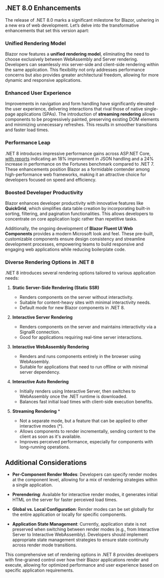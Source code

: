 ## .NET 8.0 Enhancements

The release of .NET 8.0 marks a significant milestone for Blazor, ushering in a new era of web development. Let’s delve into the transformative enhancements that set this version apart:

### Unified Rendering Model

Blazor now features a **unified rendering model**, eliminating the need to choose exclusively between WebAssembly and Server rendering. Developers can seamlessly mix server-side and client-side rendering within the same application. This flexibility not only addresses performance concerns but also provides greater architectural freedom, allowing for more dynamic and responsive applications.

### Enhanced User Experience

Improvements in navigation and form handling have significantly elevated the user experience, delivering interactions that rival those of native single-page applications (SPAs). The introduction of **streaming rendering** allows components to be progressively painted, preserving existing DOM elements and minimizing unnecessary refreshes. This results in smoother transitions and faster load times.

### Performance Leap

.NET 8 introduces impressive performance gains across ASP.NET Core, [with reports](https://devblogs.microsoft.com/dotnet/announcing-dotnet-8/) indicating an 18% improvement in JSON handling and a 24% increase in performance on the Fortunes benchmark compared to .NET 7. These enhancements position Blazor as a formidable contender among high-performance web frameworks, making it an attractive choice for developers focused on speed and efficiency.

### Boosted Developer Productivity

Blazor enhances developer productivity with innovative features like **QuickGrid**, which simplifies data table creation by incorporating built-in sorting, filtering, and pagination functionalities. This allows developers to concentrate on core application logic rather than repetitive tasks.

Additionally, the ongoing development of **Blazor Fluent UI Web Components** provides a modern Microsoft look and feel. These pre-built, customizable components ensure design consistency and streamline development processes, empowering teams to build responsive and engaging web applications while reducing boilerplate code.

### Diverse Rendering Options in .NET 8

.NET 8 introduces several rendering options tailored to various application needs:

1. **Static Server-Side Rendering (Static SSR)**
   - Renders components on the server without interactivity.
   - Suitable for content-heavy sites with minimal interactivity needs.
   - Default mode for new Blazor components in .NET 8.

2. **Interactive Server Rendering**
   - Renders components on the server and maintains interactivity via a SignalR connection.
   - Good for applications requiring real-time server interactions.

3. **Interactive WebAssembly Rendering**
   - Renders and runs components entirely in the browser using WebAssembly.
   - Suitable for applications that need to run offline or with minimal server dependency.

4. **Interactive Auto Rendering**
   - Initially renders using Interactive Server, then switches to WebAssembly once the .NET runtime is downloaded.
   - Balances fast initial load times with client-side execution benefits.

5. **Streaming Rendering** *
   - Not a separate mode, but a feature that can be applied to other interactive modes (*).
   - Allows components to render incrementally, sending content to the client as soon as it's available.
   - Improves perceived performance, especially for components with long-running operations.

## Additional Considerations

- **Per-Component Render Modes**: Developers can specify render modes at the component level, allowing for a mix of rendering strategies within a single application.

- **Prerendering**: Available for interactive render modes, it generates initial HTML on the server for faster perceived load times.

- **Global vs. Local Configuration**: Render modes can be set globally for the entire application or locally for specific components.

- **Application State Management**: Currently, application state is not preserved when switching between render modes (e.g., from Interactive Server to Interactive WebAssembly). Developers should implement appropriate state management strategies to ensure state continuity across render mode transitions.


This comprehensive set of rendering options in .NET 8 provides developers with fine-grained control over how their Blazor applications render and execute, allowing for optimized performance and user experience based on specific application requirements.

